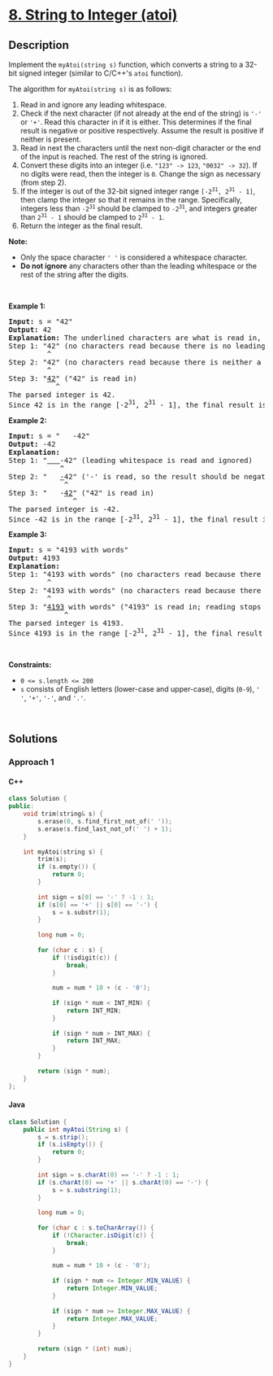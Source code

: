 # [8. String to Integer (atoi)](https://leetcode.com/problems/string-to-integer-atoi)

## Description

<p>Implement the <code>myAtoi(string s)</code> function, which converts a string to a 32-bit signed integer (similar to C/C++&#39;s <code>atoi</code> function).</p>

<p>The algorithm for <code>myAtoi(string s)</code> is as follows:</p>

<ol>
    <li>Read in and ignore any leading whitespace.</li>
    <li>Check if the next character (if not already at the end of the string) is <code>&#39;-&#39;</code> or <code>&#39;+&#39;</code>. Read this character in if it is either. This determines if the final result is negative or positive respectively. Assume the result is positive if neither is present.</li>
    <li>Read in next the characters until the next non-digit character or the end of the input is reached. The rest of the string is ignored.</li>
    <li>Convert these digits into an integer (i.e. <code>&quot;123&quot; -&gt; 123</code>, <code>&quot;0032&quot; -&gt; 32</code>). If no digits were read, then the integer is <code>0</code>. Change the sign as necessary (from step 2).</li>
    <li>If the integer is out of the 32-bit signed integer range <code>[-2<sup>31</sup>, 2<sup>31</sup> - 1]</code>, then clamp the integer so that it remains in the range. Specifically, integers less than <code>-2<sup>31</sup></code> should be clamped to <code>-2<sup>31</sup></code>, and integers greater than <code>2<sup>31</sup> - 1</code> should be clamped to <code>2<sup>31</sup> - 1</code>.</li>
    <li>Return the integer as the final result.</li>
</ol>

<p><strong>Note:</strong></p>

<ul>
    <li>Only the space character <code>&#39; &#39;</code> is considered a whitespace character.</li>
    <li><strong>Do not ignore</strong> any characters other than the leading whitespace or the rest of the string after the digits.</li>
</ul>
<p>&nbsp;</p>

<p><strong class="example">Example 1:</strong></p>
<pre>
<strong>Input:</strong> s = &quot;42&quot;
<strong>Output:</strong> 42
<strong>Explanation:</strong> The underlined characters are what is read in, the caret is the current reader position.
Step 1: &quot;42&quot; (no characters read because there is no leading whitespace)
         ^
Step 2: &quot;42&quot; (no characters read because there is neither a &#39;-&#39; nor &#39;+&#39;)
         ^
Step 3: &quot;<u>42</u>&quot; (&quot;42&quot; is read in)
           ^
The parsed integer is 42.
Since 42 is in the range [-2<sup>31</sup>, 2<sup>31</sup> - 1], the final result is 42.
</pre>

<p><strong class="example">Example 2:</strong></p>
<pre>
<strong>Input:</strong> s = &quot;   -42&quot;
<strong>Output:</strong> -42
<strong>Explanation:</strong>
Step 1: &quot;<u>   </u>-42&quot; (leading whitespace is read and ignored)
            ^
Step 2: &quot;   <u>-</u>42&quot; (&#39;-&#39; is read, so the result should be negative)
             ^
Step 3: &quot;   -<u>42</u>&quot; (&quot;42&quot; is read in)
               ^
The parsed integer is -42.
Since -42 is in the range [-2<sup>31</sup>, 2<sup>31</sup> - 1], the final result is -42.
</pre>

<p><strong class="example">Example 3:</strong></p>
<pre>
<strong>Input:</strong> s = &quot;4193 with words&quot;
<strong>Output:</strong> 4193
<strong>Explanation:</strong>
Step 1: &quot;4193 with words&quot; (no characters read because there is no leading whitespace)
         ^
Step 2: &quot;4193 with words&quot; (no characters read because there is neither a &#39;-&#39; nor &#39;+&#39;)
         ^
Step 3: &quot;<u>4193</u> with words&quot; (&quot;4193&quot; is read in; reading stops because the next character is a non-digit)
             ^
The parsed integer is 4193.
Since 4193 is in the range [-2<sup>31</sup>, 2<sup>31</sup> - 1], the final result is 4193.
</pre>
<p>&nbsp;</p>

<p><strong>Constraints:</strong></p>
<ul>
    <li><code>0 &lt;= s.length &lt;= 200</code></li>
    <li><code>s</code> consists of English letters (lower-case and upper-case), digits (<code>0-9</code>), <code>&#39; &#39;</code>, <code>&#39;+&#39;</code>, <code>&#39;-&#39;</code>, and <code>&#39;.&#39;</code>.</li>
</ul>
<p>&nbsp;</p>

## Solutions

### **Approach 1**

<!-- tabs:start -->

#### C++

```cpp
class Solution {
public:
    void trim(string& s) {
        s.erase(0, s.find_first_not_of(' '));
        s.erase(s.find_last_not_of(' ') + 1);
    }
    
    int myAtoi(string s) {
        trim(s);
        if (s.empty()) {
            return 0;
        }
        
        int sign = s[0] == '-' ? -1 : 1;
        if (s[0] == '+' || s[0] == '-') {
            s = s.substr(1);
        }
        
        long num = 0;
        
        for (char c : s) {
            if (!isdigit(c)) {
                break;
            }
            
            num = num * 10 + (c - '0');
            
            if (sign * num < INT_MIN) {
                return INT_MIN;
            }
            
            if (sign * num > INT_MAX) {
                return INT_MAX;
            }
        }
        
        return (sign * num);
    }
};
```

#### Java

```java
class Solution {
    public int myAtoi(String s) {
        s = s.strip();
        if (s.isEmpty()) {
            return 0;
        }
        
        int sign = s.charAt(0) == '-' ? -1 : 1;
        if (s.charAt(0) == '+' || s.charAt(0) == '-') {
            s = s.substring(1);
        }
        
        long num = 0;
        
        for (char c : s.toCharArray()) {
            if (!Character.isDigit(c)) {
                break;
            }
            
            num = num * 10 + (c - '0');
            
            if (sign * num <= Integer.MIN_VALUE) {
                return Integer.MIN_VALUE;
            }
            
            if (sign * num >= Integer.MAX_VALUE) {
                return Integer.MAX_VALUE;
            }
        }
        
        return (sign * (int) num);
    }
}
```

<!-- tabs:end -->